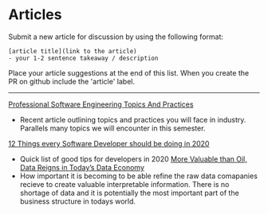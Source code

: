# Articles

Submit a new article for discussion by using the following format:

```
[article title](link to the article)
- your 1-2 sentence takeaway / description
```

Place your article suggestions at the end of this list.  When you create the PR on github include the 'article' label.

---

[Professional Software Engineering Topics And Practices](https://venam.nixers.net/blog/programming/2020/01/09/se-practices.html)
 - Recent article outlining topics and practices you will face in industry.  Parallels many topics we will encounter in this semester.

[12 Things every Software Developer should be doing in 2020](https://dev.to/mbcrump/12-things-every-software-developer-should-be-doing-in-2020-5hbp)
 - Quick list of good tips for developers in 2020 
[More Valuable than Oil, Data Reigns in Today’s Data Economy](https://www.northridgegroup.com/blog/more-valuable-than-oil-data-reigns-in-todays-data-economy/)
- How important it is becoming to be able refine the raw data comapanies recieve to create valuable interpretable information. There is no shortage of data and it is potentially the most important part of the business structure in todays world.

